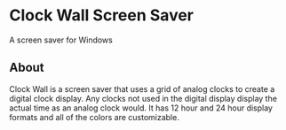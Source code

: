 # Clock Wall Screen Saver
A screen saver for Windows

## About
Clock Wall is a screen saver that uses a grid of analog
clocks to create a digital clock display. Any clocks not used
in the digital display display the actual time as an analog
clock would. It has 12 hour and 24 hour display formats and
all of the colors are customizable.
